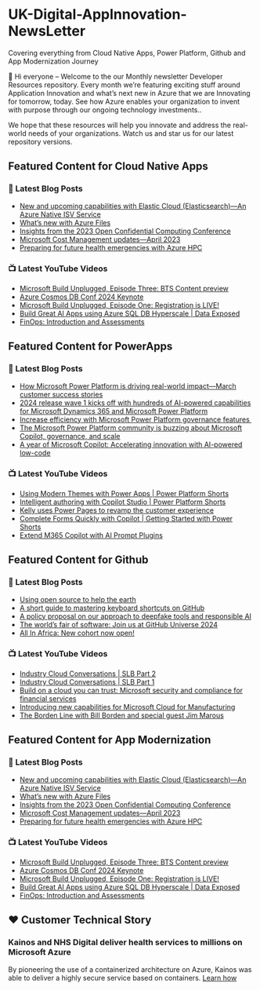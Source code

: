 # UK-Digital-AppInnovation-NewsLetter

Covering everything from Cloud Native Apps, Power Platform, Github and App Modernization Journey

👋 Hi everyone – Welcome to the our Monthly newsletter Developer Resources repository. Every month we’re featuring exciting stuff around Application Innovation and what’s next new in Azure that we are Innovating for tomorrow, today. See how Azure enables your organization to invent with purpose through our ongoing technology investments..


We hope that these resources will help you innovate and address the real-world needs of your organizations. Watch us and star us for our latest repository versions.

## Featured Content for Cloud Native Apps


### 📝 Latest Blog Posts

    
<!-- BLOGCNA:START -->
- [New and upcoming capabilities with Elastic Cloud (Elasticsearch)—An Azure Native ISV Service](https://azure.microsoft.com/blog/new-and-upcoming-capabilities-with-elastic-cloud-elasticsearch-an-azure-native-isv-service/)
- [What’s new with Azure Files](https://azure.microsoft.com/blog/what-s-new-with-azure-files/)
- [Insights from the 2023 Open Confidential Computing Conference](https://azure.microsoft.com/blog/insights-from-the-2023-open-confidential-computing-conference/)
- [Microsoft Cost Management updates—April 2023](https://azure.microsoft.com/blog/microsoft-cost-management-updates-april-2023/)
- [Preparing for future health emergencies with Azure HPC ](https://azure.microsoft.com/blog/preparing-for-future-health-emergencies-with-azure-hpc/)
<!-- BLOGCNA:END -->

### 📺 Latest YouTube Videos

 
<!-- YOUTUBECNA:START -->
- [Microsoft Build Unplugged, Episode Three: BTS Content preview](https://www.youtube.com/watch?v=qrdJqCgb4Mw)
- [Azure Cosmos DB Conf 2024 Keynote](https://www.youtube.com/watch?v=s1TneZ6IqlI)
- [Microsoft Build Unplugged, Episode One: Registration is LIVE!](https://www.youtube.com/watch?v=cAtaDzejTXU)
- [Build Great AI Apps using Azure SQL DB Hyperscale | Data Exposed](https://www.youtube.com/watch?v=WSorSPJogEA)
- [FinOps: Introduction and Assessments](https://www.youtube.com/watch?v=jIv_37ZiN0o)
<!-- YOUTUBECNA:END -->

##  Featured Content for PowerApps
### 📝 Latest Blog Posts
<!-- BLOGPOWER:START -->
- [How Microsoft Power Platform is driving real-world impact—March customer success stories](https://www.microsoft.com/en-us/power-platform/blog/2024/04/18/how-microsoft-power-platform-is-driving-real-world-impact-march-customer-success-stories/)
- [2024 release wave 1 kicks off with hundreds of AI-powered capabilities for Microsoft Dynamics 365 and Microsoft Power Platform](https://cloudblogs.microsoft.com/dynamics365/bdm/2024/04/10/2024-release-wave-1-kicks-off-with-hundreds-of-ai-powered-capabilities-for-microsoft-dynamics-365-and-microsoft-power-platform/)
- [Increase efficiency with Microsoft Power Platform governance features ](https://www.microsoft.com/en-us/power-platform/blog/2024/04/04/increase-efficiency-with-microsoft-power-platform-governance-features/)
- [The Microsoft Power Platform community is buzzing about Microsoft Copilot, governance, and scale](https://www.microsoft.com/en-us/power-platform/blog/2024/03/28/the-microsoft-power-platform-community-is-buzzing-about-microsoft-copilot-governance-and-scale/)
- [A year of Microsoft Copilot: Accelerating innovation with AI-powered low-code](https://www.microsoft.com/en-us/power-platform/blog/2024/03/26/a-year-of-microsoft-copilot-accelerating-innovation-with-ai-powered-low-code/)
<!-- BLOGPOWER:END -->
 ### 📺 Latest YouTube Videos
    
<!-- YOUTUBEPOWER:START -->
- [Using Modern Themes with Power Apps | Power Platform Shorts](https://www.youtube.com/watch?v=xuyR2BikwyQ)
- [Intelligent authoring with Copilot Studio | Power Platform Shorts](https://www.youtube.com/watch?v=lRVpM4wQ_eA)
- [Kelly uses Power Pages to revamp the customer experience](https://www.youtube.com/watch?v=EKnq0qLsTaM)
- [Complete Forms Quickly with Copilot | Getting Started with Power Shorts](https://www.youtube.com/watch?v=Jwlaue-Skzk)
- [Extend M365 Copilot with AI Prompt Plugins](https://www.youtube.com/watch?v=4QnKzY1uO9M)
<!-- YOUTUBEPOWER:END -->

##  Featured Content for Github
### 📝 Latest Blog Posts
<!-- BLOGGITHUB:START -->
- [Using open source to help the earth](https://github.blog/2024-04-22-using-open-source-to-help-the-earth/)
- [A short guide to mastering keyboard shortcuts on GitHub](https://github.blog/2024-04-19-a-short-guide-to-mastering-keyboard-shortcuts-on-github/)
- [A policy proposal on our approach to deepfake tools and responsible AI](https://github.blog/2024-04-18-a-policy-proposal-on-our-approach-to-deepfake-tools-and-responsible-ai/)
- [The world&#8217;s fair of software: Join us at GitHub Universe 2024](https://github.blog/2024-04-16-the-worlds-fair-of-software-join-us-at-github-universe-2024/)
- [All In Africa: New cohort now open!](https://github.blog/2024-04-11-all-in-africa-new-cohort-now-open/)
<!-- BLOGGITHUB:END -->
### 📺 Latest YouTube Videos
<!-- YOUTUBEGITHUB:START -->
- [Industry Cloud Conversations | SLB Part 2](https://www.youtube.com/watch?v=uvc2xhJNsn4)
- [Industry Cloud Conversations | SLB Part 1](https://www.youtube.com/watch?v=yssdcLSDMkw)
- [Build on a cloud you can trust: Microsoft security and compliance for financial services](https://www.youtube.com/watch?v=vdfhxuWOSlQ)
- [Introducing new capabilities for Microsoft Cloud for Manufacturing](https://www.youtube.com/watch?v=dHdOQB--wHo)
- [The Borden Line with Bill Borden and special guest Jim Marous](https://www.youtube.com/watch?v=eWCju1ZthQ8)
<!-- YOUTUBEGITHUB:END -->
##  Featured Content for App Modernization
### 📝 Latest Blog Posts
<!-- BLOGAPPMOD:START -->
- [New and upcoming capabilities with Elastic Cloud (Elasticsearch)—An Azure Native ISV Service](https://azure.microsoft.com/blog/new-and-upcoming-capabilities-with-elastic-cloud-elasticsearch-an-azure-native-isv-service/)
- [What’s new with Azure Files](https://azure.microsoft.com/blog/what-s-new-with-azure-files/)
- [Insights from the 2023 Open Confidential Computing Conference](https://azure.microsoft.com/blog/insights-from-the-2023-open-confidential-computing-conference/)
- [Microsoft Cost Management updates—April 2023](https://azure.microsoft.com/blog/microsoft-cost-management-updates-april-2023/)
- [Preparing for future health emergencies with Azure HPC ](https://azure.microsoft.com/blog/preparing-for-future-health-emergencies-with-azure-hpc/)
<!-- BLOGAPPMOD:END -->
### 📺 Latest YouTube Videos
<!-- YOUTUBEAPPMOD:START -->
- [Microsoft Build Unplugged, Episode Three: BTS Content preview](https://www.youtube.com/watch?v=qrdJqCgb4Mw)
- [Azure Cosmos DB Conf 2024 Keynote](https://www.youtube.com/watch?v=s1TneZ6IqlI)
- [Microsoft Build Unplugged, Episode One: Registration is LIVE!](https://www.youtube.com/watch?v=cAtaDzejTXU)
- [Build Great AI Apps using Azure SQL DB Hyperscale | Data Exposed](https://www.youtube.com/watch?v=WSorSPJogEA)
- [FinOps: Introduction and Assessments](https://www.youtube.com/watch?v=jIv_37ZiN0o)
<!-- YOUTUBEAPPMOD:END -->


## ♥️ Customer Technical Story 

### Kainos and NHS Digital deliver health services to millions on Microsoft Azure

By pioneering the use of a containerized architecture on Azure, Kainos was able to deliver a highly secure service based on containers. [Learn how](https://customers.microsoft.com/en-us/story/1368348549535774520-kainos-and-nhs-digital-deliver-health-services-to-millions-on-microsoft-azure)

